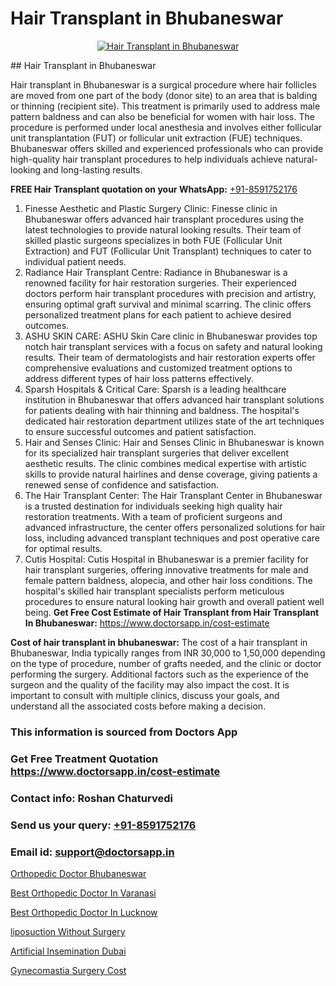 # Hair Transplant in Bhubaneswar

<p align="center">
  <a href="https://doctorsapp.co.in/treatment/hair-transplant">
    <img src="https://doctorsapp.co.in/uploads/treatment_image/transplant.jpg" alt="Hair Transplant in Bhubaneswar">
  </a>
</p>
## Hair Transplant in Bhubaneswar

Hair transplant in Bhubaneswar is a surgical procedure where hair follicles are moved from one part of the body (donor site) to an area that is balding or thinning (recipient site). This treatment is primarily used to address male pattern baldness and can also be beneficial for women with hair loss. The procedure is performed under local anesthesia and involves either follicular unit transplantation (FUT) or follicular unit extraction (FUE) techniques. Bhubaneswar offers skilled and experienced professionals who can provide high-quality hair transplant procedures to help individuals achieve natural-looking and long-lasting results.

**FREE Hair Transplant quotation on your WhatsApp:**  [+91-8591752176](https://api.whatsapp.com/send?phone=8591752176)

1) Finesse Aesthetic and Plastic Surgery Clinic: Finesse clinic in Bhubaneswar offers advanced hair transplant procedures using the latest technologies to provide natural looking results. Their team of skilled plastic surgeons specializes in both FUE (Follicular Unit Extraction) and FUT (Follicular Unit Transplant) techniques to cater to individual patient needs.
2) Radiance Hair Transplant Centre: Radiance in Bhubaneswar is a renowned facility for hair restoration surgeries. Their experienced doctors perform hair transplant procedures with precision and artistry, ensuring optimal graft survival and minimal scarring. The clinic offers personalized treatment plans for each patient to achieve desired outcomes.
3) ASHU SKIN CARE: ASHU Skin Care clinic in Bhubaneswar provides top notch hair transplant services with a focus on safety and natural looking results. Their team of dermatologists and hair restoration experts offer comprehensive evaluations and customized treatment options to address different types of hair loss patterns effectively.
4) Sparsh Hospitals & Critical Care: Sparsh is a leading healthcare institution in Bhubaneswar that offers advanced hair transplant solutions for patients dealing with hair thinning and baldness. The hospital's dedicated hair restoration department utilizes state of the art techniques to ensure successful outcomes and patient satisfaction.
5) Hair and Senses Clinic: Hair and Senses Clinic in Bhubaneswar is known for its specialized hair transplant surgeries that deliver excellent aesthetic results. The clinic combines medical expertise with artistic skills to provide natural hairlines and dense coverage, giving patients a renewed sense of confidence and satisfaction.
6) The Hair Transplant Center: The Hair Transplant Center in Bhubaneswar is a trusted destination for individuals seeking high quality hair restoration treatments. With a team of proficient surgeons and advanced infrastructure, the center offers personalized solutions for hair loss, including advanced transplant techniques and post operative care for optimal results.
7) Cutis Hospital: Cutis Hospital in Bhubaneswar is a premier facility for hair transplant surgeries, offering innovative treatments for male and female pattern baldness, alopecia, and other hair loss conditions. The hospital's skilled hair transplant specialists perform meticulous procedures to ensure natural looking hair growth and overall patient well being.
**Get Free Cost Estimate of Hair Transplant from Hair Transplant In Bhubaneswar:** https://www.doctorsapp.in/cost-estimate

**Cost of hair transplant in bhubaneswar:**
The cost of a hair transplant in Bhubaneswar, India typically ranges from INR 30,000 to 1,50,000 depending on the type of procedure, number of grafts needed, and the clinic or doctor performing the surgery. Additional factors such as the experience of the surgeon and the quality of the facility may also impact the cost. It is important to consult with multiple clinics, discuss your goals, and understand all the associated costs before making a decision.

### This information is sourced from Doctors App 
### Get Free Treatment Quotation https://www.doctorsapp.in/cost-estimate
### Contact info: Roshan Chaturvedi 
### Send us your query: [+91-8591752176](https://api.whatsapp.com/send?phone=8591752176) 
### Email id: support@doctorsapp.in

[Orthopedic Doctor Bhubaneswar](https://www.linkedin.com/pulse/orthopedic-doctor-bhubaneswar-doctorsapp-rajshahi-uvyke?trackingId=PpAHfBskUpLNMKSD06Gt6w%3D%3D&lipi=urn%3Ali%3Apage%3Ad_flagship3_company_admin%3BtGKQvLKET%2FOkWlJl4W0MBA%3D%3D)

[Best Orthopedic Doctor In Varanasi](https://www.linkedin.com/pulse/best-orthopedic-doctor-varanasi-doctorsapp-rajshahi-dpxoe?trackingId=sfw9twFT8mOLIrpdAiTZCQ%3D%3D&lipi=urn%3Ali%3Apage%3Ad_flagship3_company_admin%3BtGKQvLKET%2FOkWlJl4W0MBA%3D%3D)

[Best Orthopedic Doctor In Lucknow](https://medium.com/@vimalrana22/best-orthopedic-doctor-in-lucknow-c2781bdec12b)

[liposuction Without Surgery](https://medium.com/@kushalrao10/liposuction-without-surgery-545c8826b506)

[Artificial Insemination Dubai](https://doctors-apps.github.io/doctorsapp/artificial-insemination-dubai)

[Gynecomastia Surgery Cost](https://doctors-apps.github.io/doctorsapp/gynecomastia-surgery-cost)

